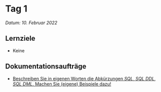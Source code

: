# Tag 1

*Datum: 10. Februar 2022*

## Lernziele

* Keine

## Dokumentationsaufträge

* [Beschreiben Sie in eigenen Worten die Abkürzungen *SQL*, *SQL DDL*, *SQL DML*. Machen Sie (eigene) Beispiele dazu!](auftraege/begriffe?id=sql-sql-ddl-sql-dml)

